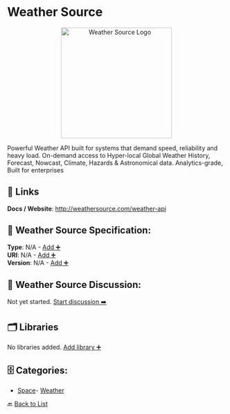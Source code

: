 # Weather Source
<p align="center">
    <img width="256" src="https://raw.githubusercontent.com/apis-list/apis-list/main/apis/weather-source/logo_256x256.png" alt="Weather Source Logo"/>
</p>
Powerful Weather API built for systems that demand speed, reliability and heavy load. On-demand access to Hyper-local Global Weather History, Forecast, Nowcast, Climate, Hazards & Astronomical data. Analytics-grade, Built for enterprises

##  🔗 Links
**Docs / Website**: http://weathersource.com/weather-api

## 🧬 Weather Source Specification:
**Type**: N/A - [Add ➕](https://github.com/apis-list/apis-list/edit/main/apis.yaml#L21619)  
**URI**: N/A - [Add ➕](https://github.com/apis-list/apis-list/edit/main/apis.yaml#L21619)  
**Version**: N/A - [Add ➕](https://github.com/apis-list/apis-list/edit/main/apis.yaml#L21619)

## 💬 Weather Source Discussion:
Not yet started. [Start discussion ➡️](https://github.com/apis-list/apis-list/discussions/new)

## 🗂️ Libraries

No libraries added. [Add library ➕](https://github.com/apis-list/apis-list/edit/main/apis.yaml#L21619)    


## 🗄️ Categories:
- [Space](https://github.com/apis-list/apis-list#space-)- [Weather](https://github.com/apis-list/apis-list#weather-)

🔙  [Back to List](https://github.com/apis-list/apis-list)
